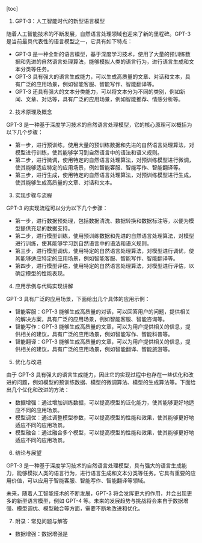 
[toc]                    
                
                
1. GPT-3：人工智能时代的新型语言模型

随着人工智能技术的不断发展，自然语言处理领域也迎来了新的里程碑。GPT-3 是当前最具代表性的语言模型之一，它具有如下特点：

- GPT-3 是一种全新的语言模型，基于深度学习技术，使用了大量的预训练数据和先进的自然语言处理算法，能够模拟人类的语言行为，进行语言生成和文本分类等任务。
- GPT-3 具有强大的语言生成能力，可以生成高质量的文章、对话和文本，具有广泛的应用场景，例如智能客服、智能写作、智能翻译等。
- GPT-3 还具有强大的文本分类能力，可以将文本分为不同的类别，例如新闻、文章、对话等，具有广泛的应用场景，例如智能推荐、情感分析等。

2. 技术原理及概念

GPT-3 是一种基于深度学习技术的自然语言处理模型，它的核心原理可以概括为以下几个步骤：

- 第一步，进行预训练，使用大量的预训练数据和先进的自然语言处理算法，对模型进行训练，使其能够学习到自然语言中的语法和语义规则。
- 第二步，进行微调，使用特定的自然语言处理算法，对预训练模型进行微调，使其能够适应特定的应用场景，例如智能客服、智能写作、智能翻译等。
- 第三步，进行生成，使用特定的自然语言处理算法，对预训练模型进行生成，使其能够生成高质量的文章、对话和文本。

3. 实现步骤与流程

GPT-3 的实现流程可以分为以下几个步骤：

- 第一步，进行数据预处理，包括数据清洗、数据转换和数据标注等，以便为模型提供充足的数据支持。
- 第二步，进行模型训练，使用预训练数据和先进的自然语言处理算法，对模型进行训练，使其能够学习到自然语言中的语法和语义规则。
- 第三步，进行模型调优，使用特定的自然语言处理算法，对模型进行调优，使其能够适应特定的应用场景，例如智能客服、智能写作、智能翻译等。
- 第四步，进行模型评估，使用特定的自然语言处理算法，对模型进行评估，以确定模型的性能表现。

4. 应用示例与代码实现讲解

GPT-3 具有广泛的应用场景，下面给出几个具体的应用示例：

- 智能客服：GPT-3 能够生成高质量的对话，可以回答用户的问题，提供相关的解决方案，具有广泛的应用场景，例如智能客服、智能咨询等。
- 智能写作：GPT-3 能够生成高质量的文章，可以为用户提供相关的信息，提供相关的建议，具有广泛的应用场景，例如智能写作、智能科普等。
- 智能翻译：GPT-3 能够生成高质量的文章，可以为用户提供相关的信息，提供相关的建议，具有广泛的应用场景，例如智能翻译、智能旅游等。

5. 优化与改进

由于 GPT-3 具有强大的语言生成能力，因此它的实现过程中也存在一些优化和改进的问题，例如模型的预训练数据、模型的微调算法、模型的生成算法等。下面给出几个优化和改进的方法：

- 数据增强：通过增加训练数据，可以提高模型的泛化能力，使其能够更好地适应不同的应用场景。
- 模型调优：通过调整模型参数，可以提高模型的性能和效果，使其能够更好地适应不同的应用场景。
- 模型融合：通过融合多个模型，可以提高模型的性能和效果，使其能够更好地适应不同的应用场景。

6. 结论与展望

GPT-3 是一种基于深度学习技术的自然语言处理模型，具有强大的语言生成能力，能够模拟人类的语言行为，进行语言生成和文本分类等任务。它具有重要的应用价值，可以应用于智能客服、智能写作、智能翻译等领域。

未来，随着人工智能技术的不断发展，GPT-3 将会发挥更大的作用，并会出现更多的新型语言模型，例如 GPT-4 等。未来的发展趋势与挑战将会来自于数据增强、模型调优、模型融合等方面，需要不断地改进和优化。

7. 附录：常见问题与解答

- 数据增强：数据增强是

